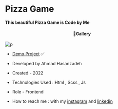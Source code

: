 # Pizza Game

**This beautiful Pizza Game is Code by Me**

<h4 align="center" #>📸Gallery</h4>

![p](https://user-images.githubusercontent.com/109382352/211189571-9cb7517c-a03a-4438-a1b4-e7e55f756a54.jpg)


- [Demo Project](https://ahmdhasanzadeh.com/project/PizzaGame/) ✅

- Developed by Ahmad Hasanzadeh

- Created - 2022

- Technologies Used : Html , Scss , Js

- Role - Frontend

- How to reach me : with my [instagram](https://www.instagram.com/ahmdhasanzadeh) and [linkedin](https://www.linkedin.com/in/ahmd-hasanzadeh-911419249)
